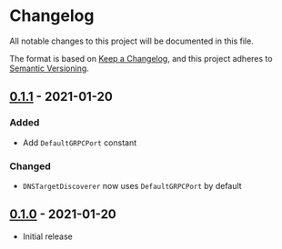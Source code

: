 # Changelog

All notable changes to this project will be documented in this file.

The format is based on [Keep a Changelog], and this project adheres to
[Semantic Versioning].

<!-- references -->
[Keep a Changelog]: https://keepachangelog.com/en/1.0.0/
[Semantic Versioning]: https://semver.org/spec/v2.0.0.html

## [0.1.1] - 2021-01-20

### Added

- Add `DefaultGRPCPort` constant

### Changed

- `DNSTargetDiscoverer` now uses `DefaultGRPCPort` by default

## [0.1.0] - 2021-01-20

- Initial release

<!-- references -->
[Unreleased]: https://github.com/dogmatiq/discoverkit
[0.1.0]: https://github.com/dogmatiq/discoverkit/releases/tag/v0.1.0
[0.1.1]: https://github.com/dogmatiq/discoverkit/releases/tag/v0.1.1

<!-- version template
## [0.0.1] - YYYY-MM-DD

### Added
### Changed
### Deprecated
### Removed
### Fixed
### Security
-->
